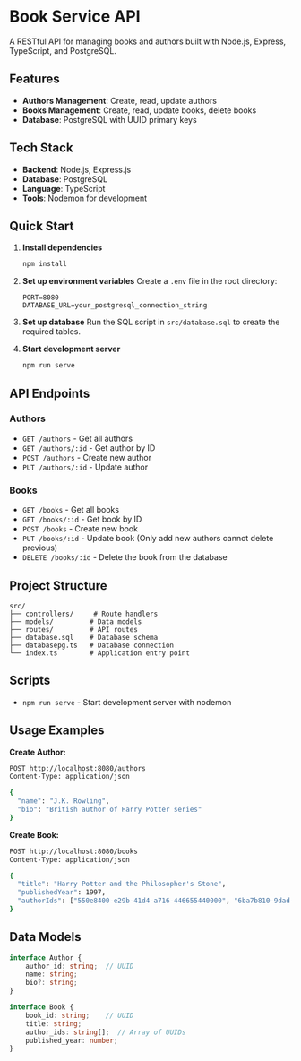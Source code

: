 # Book Service API

A RESTful API for managing books and authors built with Node.js, Express, TypeScript, and PostgreSQL.

## Features

- **Authors Management**: Create, read, update authors
- **Books Management**: Create, read, update books, delete books
- **Database**: PostgreSQL with UUID primary keys

## Tech Stack

- **Backend**: Node.js, Express.js
- **Database**: PostgreSQL
- **Language**: TypeScript
- **Tools**: Nodemon for development

## Quick Start

1. **Install dependencies**
   ```bash
   npm install
   ```

2. **Set up environment variables**
   Create a `.env` file in the root directory:
   ```
   PORT=8080
   DATABASE_URL=your_postgresql_connection_string
   ```

3. **Set up database**
   Run the SQL script in `src/database.sql` to create the required tables.

4. **Start development server**
   ```bash
   npm run serve
   ```

## API Endpoints

### Authors
- `GET /authors` - Get all authors
- `GET /authors/:id` - Get author by ID
- `POST /authors` - Create new author
- `PUT /authors/:id` - Update author
### Books
- `GET /books` - Get all books
- `GET /books/:id` - Get book by ID
- `POST /books` - Create new book
- `PUT /books/:id` - Update book (Only add new authors cannot delete previous)
- `DELETE /books/:id` - Delete the book from the database

## Project Structure

```
src/
├── controllers/     # Route handlers
├── models/         # Data models
├── routes/         # API routes
├── database.sql    # Database schema
├── databasepg.ts   # Database connection
└── index.ts        # Application entry point
```

## Scripts

- `npm run serve` - Start development server with nodemon

## Usage Examples

**Create Author:**

```bash
POST http://localhost:8080/authors
Content-Type: application/json

{
  "name": "J.K. Rowling",
  "bio": "British author of Harry Potter series"
}
```

**Create Book:**

```bash
POST http://localhost:8080/books
Content-Type: application/json

{
  "title": "Harry Potter and the Philosopher's Stone",
  "publishedYear": 1997,
  "authorIds": ["550e8400-e29b-41d4-a716-446655440000", "6ba7b810-9dad-11d1-80b4-00c04fd430c8"]
}
```

## Data Models

```typescript
interface Author {
    author_id: string;  // UUID
    name: string;
    bio?: string;
}

interface Book {
    book_id: string;    // UUID
    title: string;
    author_ids: string[];  // Array of UUIDs
    published_year: number;
}
```

